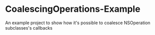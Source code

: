 # CoalescingOperations-Example
An example project to show how it's possible to coalesce NSOperation subclasses's callbacks
